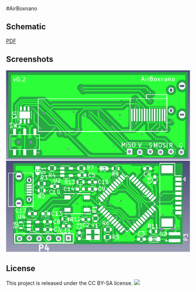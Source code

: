 #AirBoxnano

Schematic
------------
[PDF][schem]

Screenshots
------------

![](https://github.com/danfei/AirBoxnano/raw/master/images/v2f.png)
![](https://github.com/danfei/AirBoxnano/raw/master/images/v2b.png)

License
------------
This project is released under the CC BY-SA license.
![](https://licensebuttons.net/l/by-sa/3.0/88x31.png)

[schem]:https://github.com/danfei/AirBoxnano/raw/master/AirBoxnano.pdf

